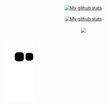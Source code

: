 <div align="center">
  <a href="https://github.com/joaosgarcia">
       <img align="center" src="https://github-readme-streak-stats.herokuapp.com?user=joaosgarcia&theme=vue-dark&hide_border=true&date_format=M%20j%5B%2C%20Y%5D" alt="My github stats" />
    <br>
    <br>
<img align="center" src="https://github-readme-stats.vercel.app/api?username=joaosgarcia&show_icons=true&include_all_commits=true&theme=cobalt&hide_border=true" alt="My github stats" /> 
    <br>
    <br>

<img align="center" src="https://github-readme-stats.vercel.app/api/top-langs/?username=joaosgarcia&layout=compact&theme=cobalt&hide_border=true" />
  </a>

</div>
  
  ##
 
<div> 
 
  ![Snake animation](https://github.com/joaosgarcia/joaosgarcia/blob/output/github-contribution-grid-snake.svg)
 
</div>
